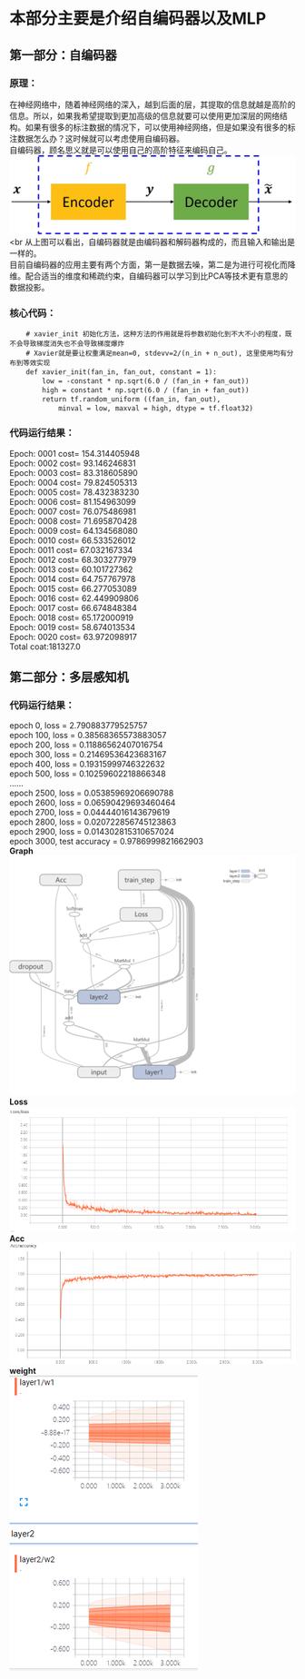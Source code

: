 # 本部分主要是介绍自编码器以及MLP
## 第一部分：自编码器
### 原理：
  在神经网络中，随着神经网络的深入，越到后面的层，其提取的信息就越是高阶的信息。所以，如果我希望提取到更加高级的信息就要可以使用更加深层的网络结构。如果有很多的标注数据的情况下，可以使用神经网络，但是如果没有很多的标注数据怎么办？这时候就可以考虑使用自编码器。<br>
  自编码器，顾名思义就是可以使用自己的高阶特征来编码自己。<br>
  ![](https://github.com/Anosy/tensorflow_DL2/blob/master/AutoEncoder_MLP/result_picture/AutoEncoder_principle.jpg)<br
  从上图可以看出，自编码器就是由编码器和解码器构成的，而且输入和输出是一样的。<br>
  目前自编码器的应用主要有两个方面，第一是数据去噪，第二是为进行可视化而降维。配合适当的维度和稀疏约束，自编码器可以学习到比PCA等技术更有意思的数据投影。<br>

### 核心代码：
 
		# xavier_init 初始化方法，这种方法的作用就是将参数初始化到不大不小的程度，既不会导致梯度消失也不会导致梯度爆炸
		# Xavier就是要让权重满足mean=0, stdevv=2/(n_in + n_out), 这里使用均有分布到等效实现
		def xavier_init(fan_in, fan_out, constant = 1):
			low = -constant * np.sqrt(6.0 / (fan_in + fan_out))
			high = constant * np.sqrt(6.0 / (fan_in + fan_out))
			return tf.random_uniform ((fan_in, fan_out),
				minval = low, maxval = high, dtype = tf.float32)
				
### 代码运行结果：
Epoch: 0001 cost= 154.314405948<br>
Epoch: 0002 cost= 93.146246831<br>
Epoch: 0003 cost= 83.318605890<br>
Epoch: 0004 cost= 79.824505313<br>
Epoch: 0005 cost= 78.432383230<br>
Epoch: 0006 cost= 81.154963099<br>
Epoch: 0007 cost= 76.075486981<br>
Epoch: 0008 cost= 71.695870428<br>
Epoch: 0009 cost= 64.134568080<br>
Epoch: 0010 cost= 66.533526012<br>
Epoch: 0011 cost= 67.032167334<br>
Epoch: 0012 cost= 68.303277979<br>
Epoch: 0013 cost= 60.101727362<br>
Epoch: 0014 cost= 64.757767978<br>
Epoch: 0015 cost= 66.277053089<br>
Epoch: 0016 cost= 62.449909806<br>
Epoch: 0017 cost= 66.674848384<br>
Epoch: 0018 cost= 65.172000919<br>
Epoch: 0019 cost= 58.674013534<br>
Epoch: 0020 cost= 63.972098917<br>
Total coat:181327.0<br>

## 第二部分：多层感知机 
### 代码运行结果：
epoch 0, loss = 2.790883779525757<br>
epoch 100, loss = 0.38568365573883057<br>
epoch 200, loss = 0.11886562407016754<br>
epoch 300, loss = 0.21469536423683167<br>
epoch 400, loss = 0.19315999746322632<br>
epoch 500, loss = 0.10259602218866348<br>
......<br>
epoch 2500, loss = 0.05385969206690788<br>
epoch 2600, loss = 0.06590429693460464<br>
epoch 2700, loss = 0.04444016143679619<br>
epoch 2800, loss = 0.020722856745123863<br>
epoch 2900, loss = 0.014302815310657024<br>
epoch 3000, test accuracy = 0.9786999821662903<br>
**Graph**<br>
![](https://github.com/Anosy/tensorflow_DL2/blob/master/AutoEncoder_MLP/result_picture/two_layer_mnist.png)<br>
**Loss**<br>
![](https://github.com/Anosy/tensorflow_DL2/blob/master/AutoEncoder_MLP/result_picture/cross_entropy.png)<br>
**Acc**<br>
![](https://github.com/Anosy/tensorflow_DL2/blob/master/AutoEncoder_MLP/result_picture/accuracy.png)<br>
**weight**<br>
![](https://github.com/Anosy/tensorflow_DL2/blob/master/AutoEncoder_MLP/result_picture/weight.png)<br>




